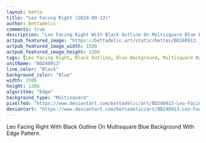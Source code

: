 ```yaml
---
layout: betta
title: "Leo Facing Right (2024-09-13)"
author: Bettadelic
comments: true
description: "Leo Facing Right With Black Outline On Multisquare Blue Background With Edge Pattern."
actpub_featured_image: "https://bettadelic.art/static/bettas/BD240913.jpg"
actpub_featured_image_width: 1500
actpub_featured_image_height: 1288
tags: [Leo Facing Right, Black Outline, Blue Background, Multisquare Background Pattern, Edge Pattern, September 2024]
unitName: "BD240913"
line_color: "Black"
background_color: "Blue"
width: 1500
height: 1288
algorithm: "Edge"
background_type: "Multisquare"
pixelfed: "https://www.deviantart.com/bettadelic/art/BD240913-Leo-Facing-Right-2024-09-13-1098404885"
deviantart: "https://www.deviantart.com/bettadelic/art/BD240913-Leo-Facing-Right-2024-09-13-1098404885"
---
```


Leo Facing Right With Black Outline On Multisquare Blue Background With Edge Pattern.
